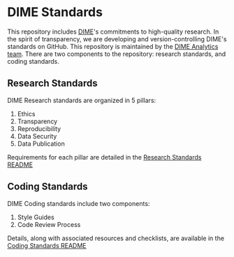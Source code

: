 # DIME Standards

This repository includes [DIME](https://www.worldbank.org/en/research/dime)'s commitments to high-quality research. In the spirit of transparency, we are developing and version-controlling DIME's standards on GitHub. This repository is maintained by the [DIME Analytics team](https://www.worldbank.org/en/research/dime/data-and-analytics). There are two components to the repository: research standards, and coding standards. 


## Research Standards ##

DIME Research standards are organized in 5 pillars: 

1. Ethics
2. Transparency
3. Reproducibility
4. Data Security
5. Data Publication

Requirements for each pillar are detailed in the [Research Standards README](https://github.com/worldbank/dime-standards/tree/master/dime-research-standards)

## Coding Standards ##

DIME Coding standards include two components:

1. Style Guides
2. Code Review Process
 
Details, along with associated resources and checklists, are available in the [Coding Standards README](https://github.com/worldbank/dime-standards/tree/master/dime-coding-standards)
